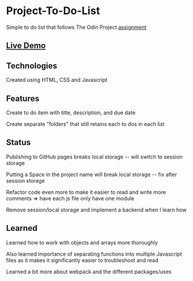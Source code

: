 # Project-To-Do-List
Simple to do list that follows The Odin Project [assignment](https://www.theodinproject.com/paths/full-stack-javascript/courses/javascript/lessons/todo-list)

## [Live Demo](https://ericchi00.github.io/Project-To-Do-List/)

## Technologies
Created using HTML, CSS and Javascript

## Features
Create to do item with title, description, and due date

Create separate "folders" that still retains each to dos in each list

## Status
Publishing to GitHub pages breaks local storage -- will switch to session storage

Putting a Space in the project name will break local storage -- fix after session storage

Refactor code even more to make it easier to read and write more comments => have each js file only have one module

Remove session/local storage and implement a backend when I learn how


## Learned
Learned how to work with objects and arrays more thoroughly

Also learned importance of separating functions into multiple Javascript files as it makes it significantly easier to troubleshoot and read

Learned a bit more about webpack and the different packages/uses